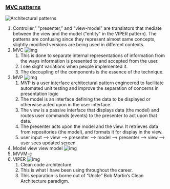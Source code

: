 ### [MVC patterns](https://blog.bytebytego.com/p/ep49-api-architectural-styles)
![Architectural patterns](https://substackcdn.com/image/fetch/f_auto,q_auto:good,fl_progressive:steep/https%3A%2F%2Fsubstack-post-media.s3.amazonaws.com%2Fpublic%2Fimages%2F61af5cdf-2a56-4ae8-ad09-eb703c26989d_1280x1755.jpeg)
1. Controller," "presenter," and "view-model" are translators that mediate between the view and the model ("entity" in the VIPER pattern). The patterns are confusing since they represent almost same concepts, slightly modified versions are being used in different contexts.
2. MVC
   ![img](https://en.wikipedia.org/wiki/Model%E2%80%93view%E2%80%93controller#/media/File:MVC-Process.svg)
   1. This is done to separate internal representations of information from the ways information is presented to and accepted from the user.
   2. I see slight variations when people implemented it.
   3. The decoupling of the components is the essence of the technique.
3. MVP
   ![img](https://upload.wikimedia.org/wikipedia/commons/d/dc/Model_View_Presenter_GUI_Design_Pattern.png)
   1. MVP is a user interface architectural pattern engineered to facilitate automated unit testing and improve the separation of concerns in presentation logic
   2. The model is an interface defining the data to be displayed or otherwise acted upon in the user interface.
   3. The view is a passive interface that displays data (the model) and routes user commands (events) to the presenter to act upon that data.
   4. The presenter acts upon the model and the view. It retrieves data from repositories (the model), and formats it for display in the view.
   5. user input --> view --> presenter --> model --> presenter --> view --> user sees updated screen
4. Model view view model
   ![img](https://upload.wikimedia.org/wikipedia/commons/8/87/MVVMPattern.png)
5. MVVM-c
6. VIPER
   ![img](https://koenig-media.raywenderlich.com/uploads/2020/02/viper.png)
   1. Clean code architecture
   2. This is what I have been using throughout the career.
   3. This separation is borne out of “Uncle” Bob Martin’s Clean Architecture paradigm.
